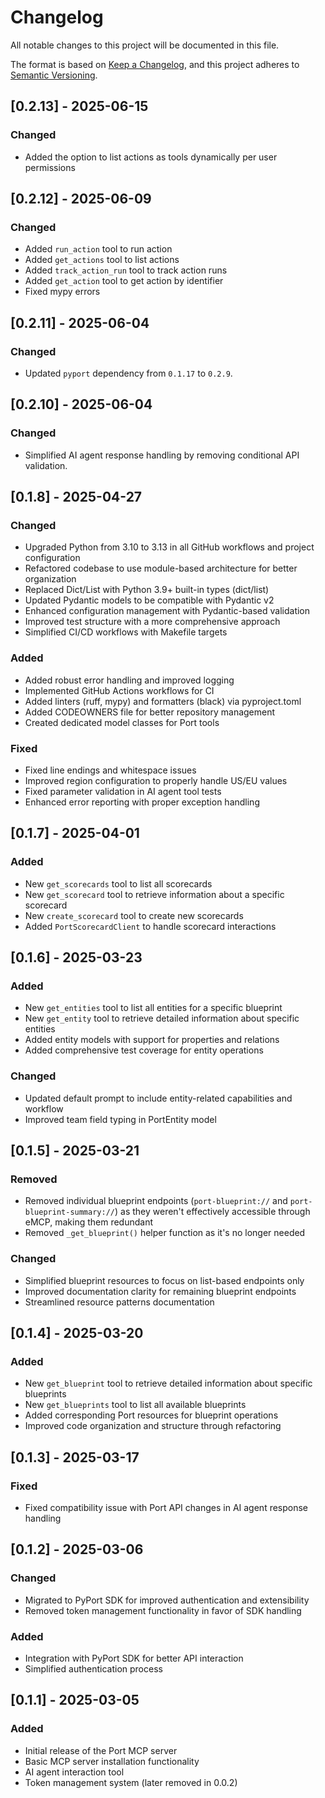 # Changelog

All notable changes to this project will be documented in this file.

The format is based on [Keep a Changelog](https://keepachangelog.com/en/1.0.0/),
and this project adheres to [Semantic Versioning](https://semver.org/spec/v2.0.0.html).

## [0.2.13] - 2025-06-15

### Changed
- Added the option to list actions as tools dynamically per user permissions

## [0.2.12] - 2025-06-09

### Changed
- Added `run_action` tool to run action
- Added `get_actions` tool to list actions 
- Added `track_action_run` tool to track action runs
- Added `get_action` tool to get action by identifier
- Fixed mypy errors

## [0.2.11] - 2025-06-04

### Changed
- Updated `pyport` dependency from `0.1.17` to `0.2.9`.

## [0.2.10] - 2025-06-04

### Changed
- Simplified AI agent response handling by removing conditional API validation.

## [0.1.8] - 2025-04-27

### Changed
- Upgraded Python from 3.10 to 3.13 in all GitHub workflows and project configuration
- Refactored codebase to use module-based architecture for better organization
- Replaced Dict/List with Python 3.9+ built-in types (dict/list)
- Updated Pydantic models to be compatible with Pydantic v2
- Enhanced configuration management with Pydantic-based validation
- Improved test structure with a more comprehensive approach
- Simplified CI/CD workflows with Makefile targets

### Added
- Added robust error handling and improved logging
- Implemented GitHub Actions workflows for CI
- Added linters (ruff, mypy) and formatters (black) via pyproject.toml
- Added CODEOWNERS file for better repository management
- Created dedicated model classes for Port tools

### Fixed
- Fixed line endings and whitespace issues
- Improved region configuration to properly handle US/EU values
- Fixed parameter validation in AI agent tool tests
- Enhanced error reporting with proper exception handling

## [0.1.7] - 2025-04-01

### Added
- New `get_scorecards` tool to list all scorecards
- New `get_scorecard` tool to retrieve information about a specific scorecard
- New `create_scorecard` tool to create new scorecards
- Added `PortScorecardClient` to handle scorecard interactions 

## [0.1.6] - 2025-03-23

### Added
- New `get_entities` tool to list all entities for a specific blueprint
- New `get_entity` tool to retrieve detailed information about specific entities
- Added entity models with support for properties and relations
- Added comprehensive test coverage for entity operations

### Changed
- Updated default prompt to include entity-related capabilities and workflow
- Improved team field typing in PortEntity model

## [0.1.5] - 2025-03-21

### Removed
- Removed individual blueprint endpoints (`port-blueprint://` and `port-blueprint-summary://`) as they weren't effectively accessible through eMCP, making them redundant
- Removed `_get_blueprint()` helper function as it's no longer needed

### Changed
- Simplified blueprint resources to focus on list-based endpoints only
- Improved documentation clarity for remaining blueprint endpoints
- Streamlined resource patterns documentation

## [0.1.4] - 2025-03-20

### Added
- New `get_blueprint` tool to retrieve detailed information about specific blueprints
- New `get_blueprints` tool to list all available blueprints
- Added corresponding Port resources for blueprint operations
- Improved code organization and structure through refactoring

## [0.1.3] - 2025-03-17

### Fixed
- Fixed compatibility issue with Port API changes in AI agent response handling

## [0.1.2] - 2025-03-06

### Changed
- Migrated to PyPort SDK for improved authentication and extensibility
- Removed token management functionality in favor of SDK handling

### Added
- Integration with PyPort SDK for better API interaction
- Simplified authentication process

## [0.1.1] - 2025-03-05

### Added
- Initial release of the Port MCP server
- Basic MCP server installation functionality
- AI agent interaction tool
- Token management system (later removed in 0.0.2)
